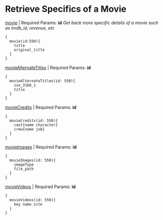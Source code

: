 # Retrieve Specifics of a Movie

[movie](https://developers.themoviedb.org/3/movies/get-movie-details) | Required Params: **id**
*Get back more specific details of a movie such as imdb_id, revenue, etc*
```
{
  movie(id:550){
    title
    original_title
  }
}
```
[movieAlternateTitles](https://developers.themoviedb.org/3/movies/get-movie-alternative-titles) | Required Params: **id**
```
{
  movieAlternateTitles(id: 550){
    iso_3166_1
    title
  }
}
```
[movieCredits](https://developers.themoviedb.org/3/movies/get-movie-alternative-titles) | Required Params: **id**
```
{
  movieCredits(id: 550){
    cast{name character}
    crew{name job}
  }
}
```
[movieImages](https://developers.themoviedb.org/3/movies/get-movie-images) | Required Params: **id**
```
{
  movieImages(id: 550){
    imageType
    file_path
  }
}
```
[movieVideos](https://developers.themoviedb.org/3/movies/get-movie-videos) | Required Params: **id**
```
{
  movieVideos(id: 550){
    key name site
  }
}
```
